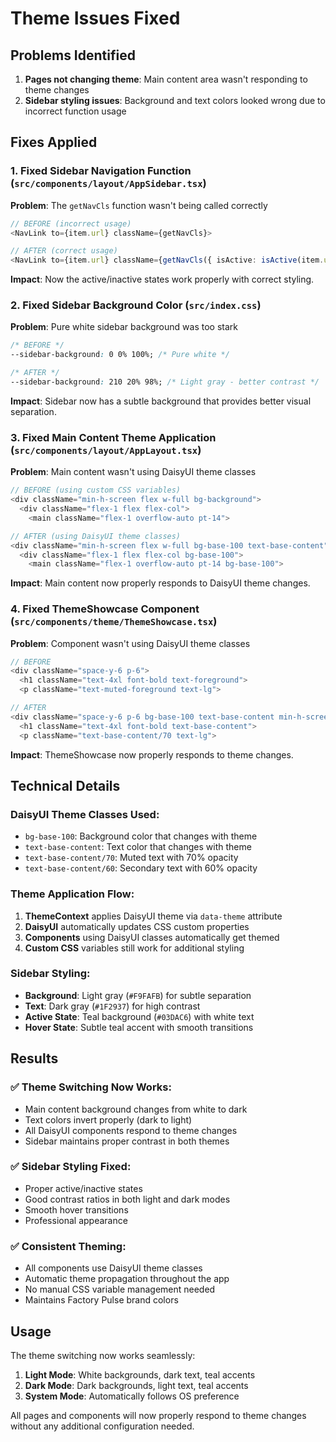 # Theme Issues Fixed

## Problems Identified
1. **Pages not changing theme**: Main content area wasn't responding to theme changes
2. **Sidebar styling issues**: Background and text colors looked wrong due to incorrect function usage

## Fixes Applied

### 1. **Fixed Sidebar Navigation Function** (`src/components/layout/AppSidebar.tsx`)

**Problem**: The `getNavCls` function wasn't being called correctly
```typescript
// BEFORE (incorrect usage)
<NavLink to={item.url} className={getNavCls}>

// AFTER (correct usage)
<NavLink to={item.url} className={getNavCls({ isActive: isActive(item.url) })}>
```

**Impact**: Now the active/inactive states work properly with correct styling.

### 2. **Fixed Sidebar Background Color** (`src/index.css`)

**Problem**: Pure white sidebar background was too stark
```css
/* BEFORE */
--sidebar-background: 0 0% 100%; /* Pure white */

/* AFTER */
--sidebar-background: 210 20% 98%; /* Light gray - better contrast */
```

**Impact**: Sidebar now has a subtle background that provides better visual separation.

### 3. **Fixed Main Content Theme Application** (`src/components/layout/AppLayout.tsx`)

**Problem**: Main content wasn't using DaisyUI theme classes
```typescript
// BEFORE (using custom CSS variables)
<div className="min-h-screen flex w-full bg-background">
  <div className="flex-1 flex flex-col">
    <main className="flex-1 overflow-auto pt-14">

// AFTER (using DaisyUI theme classes)
<div className="min-h-screen flex w-full bg-base-100 text-base-content">
  <div className="flex-1 flex flex-col bg-base-100">
    <main className="flex-1 overflow-auto pt-14 bg-base-100">
```

**Impact**: Main content now properly responds to DaisyUI theme changes.

### 4. **Fixed ThemeShowcase Component** (`src/components/theme/ThemeShowcase.tsx`)

**Problem**: Component wasn't using DaisyUI theme classes
```typescript
// BEFORE
<div className="space-y-6 p-6">
  <h1 className="text-4xl font-bold text-foreground">
  <p className="text-muted-foreground text-lg">

// AFTER
<div className="space-y-6 p-6 bg-base-100 text-base-content min-h-screen">
  <h1 className="text-4xl font-bold text-base-content">
  <p className="text-base-content/70 text-lg">
```

**Impact**: ThemeShowcase now properly responds to theme changes.

## Technical Details

### **DaisyUI Theme Classes Used:**
- `bg-base-100`: Background color that changes with theme
- `text-base-content`: Text color that changes with theme  
- `text-base-content/70`: Muted text with 70% opacity
- `text-base-content/60`: Secondary text with 60% opacity

### **Theme Application Flow:**
1. **ThemeContext** applies DaisyUI theme via `data-theme` attribute
2. **DaisyUI** automatically updates CSS custom properties
3. **Components** using DaisyUI classes automatically get themed
4. **Custom CSS** variables still work for additional styling

### **Sidebar Styling:**
- **Background**: Light gray (`#F9FAFB`) for subtle separation
- **Text**: Dark gray (`#1F2937`) for high contrast
- **Active State**: Teal background (`#03DAC6`) with white text
- **Hover State**: Subtle teal accent with smooth transitions

## Results

### **✅ Theme Switching Now Works:**
- Main content background changes from white to dark
- Text colors invert properly (dark to light)
- All DaisyUI components respond to theme changes
- Sidebar maintains proper contrast in both themes

### **✅ Sidebar Styling Fixed:**
- Proper active/inactive states
- Good contrast ratios in both light and dark modes
- Smooth hover transitions
- Professional appearance

### **✅ Consistent Theming:**
- All components use DaisyUI theme classes
- Automatic theme propagation throughout the app
- No manual CSS variable management needed
- Maintains Factory Pulse brand colors

## Usage

The theme switching now works seamlessly:

1. **Light Mode**: White backgrounds, dark text, teal accents
2. **Dark Mode**: Dark backgrounds, light text, teal accents  
3. **System Mode**: Automatically follows OS preference

All pages and components will now properly respond to theme changes without any additional configuration needed.